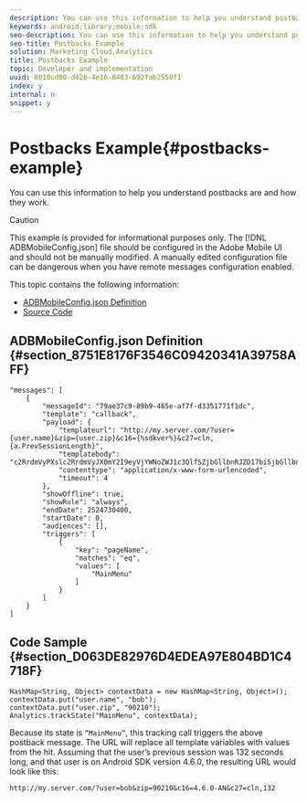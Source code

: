 ```yaml
---
description: You can use this information to help you understand postbacks are and how they work.
keywords: android;library;mobile;sdk
seo-description: You can use this information to help you understand postbacks are and how they work.
seo-title: Postbacks Example
solution: Marketing Cloud,Analytics
title: Postbacks Example
topic: Developer and implementation
uuid: 8010cd00-d42b-4e16-8403-692fab2550f1
index: y
internal: n
snippet: y
---
```


# Postbacks Example{#postbacks-example}

You can use this information to help you understand postbacks are and how they work.

>[!CAUTION]
>
>This example is provided for informational purposes only. The [!DNL ADBMobileConfig.json] file should be configured in the Adobe Mobile UI and should not be manually modified. A manually edited configuration file can be dangerous when you have remote messages configuration enabled.

This topic contains the following information:

* [ADBMobileConfig.json Definition](../../analytics-main/postbacks/postback-example.md#section_8751E8176F3546C09420341A39758AFF) 
* [Source Code](../../analytics-main/postbacks/postback-example.md#section_D063DE82976D4EDEA97E804BD1C4718F)

## ADBMobileConfig.json Definition {#section_8751E8176F3546C09420341A39758AFF}

```
"messages": [ 
    { 
        "messageId": "79ae37c9-89b9-465e-af7f-d3351771f1dc", 
        "template": "callback", 
        "payload": {  
            "templateurl": "http://my.server.com/?user={user.name}&zip={user.zip}&c16={%sdkver%}&c27=cln,{a.PrevSessionLength}", 
            "templatebody": "c2RrdmVyPXslc2RrdmVyJX0mY2I9eyVjYWNoZWJ1c3QlfSZjbGllbnRJZD17bi5jbGllbnQuaWR9JnRzPXsldGltZXN0YW1wVSV9JnRzej17JXRpbWVzdGFtcFolfQ==", 
            "contenttype": "application/x-www-form-urlencoded",  
            "timeout": 4 
        }, 
        "showOffline": true, 
        "showRule": "always", 
        "endDate": 2524730400, 
        "startDate": 0, 
        "audiences": [], 
        "triggers": [ 
            { 
                "key": "pageName", 
                "matches": "eq", 
                "values": [ 
                    "MainMenu" 
                ] 
            } 
        ] 
    } 
] 

```

## Code Sample {#section_D063DE82976D4EDEA97E804BD1C4718F}

```
HashMap<String, Object> contextData = new HashMap<String, Object>(); 
contextData.put("user.name", "bob"); 
contextData.put("user.zip", "90210"); 
Analytics.trackState("MainMenu", contextData);
```

Because its state is `“MainMenu”`, this tracking call triggers the above postback message. The URL will replace all template variables with values from the hit. Assuming that the user’s previous session was 132 seconds long, and that user is on Android SDK version 4.6.0, the resulting URL would look like this:

`http://my.server.com/?user=bob&zip=90210&c16=4.6.0-AN&c27=cln,132` 
